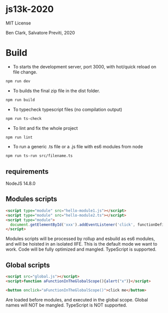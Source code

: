 # js13k-2020

MIT License

Ben Clark, Salvatore Previti, 2020

# Build

- To starts the development server, port 3000, with hot/quick reload on file change.

```sh
npm run dev
```

- To builds the final zip file in the dist folder.

```sh
npm run build
```

- To typecheck typescript files (no compilation output)

```sh
npm run ts-check
```

- To lint and fix the whole project

```sh
npm run lint
```

- To run a generic .ts file or a .js file with es6 modules from node

```sh
npm run ts-run src/filename.ts
```

## requirements

NodeJS 14.8.0

## Modules scripts

```html
<script type="module" src="hello-module1.js"></script>
<script type="module" src="hello-module2.ts"></script>
<script type="module">
  document.getElementById('xxx').addEventListener('click', functionDefinedInModule1)
</script>
```

Modules scripts will be processed by rollup and esbuild as es6 modules, and will be hoisted in an isolated IIFE.
This is the default mode we want to work.
Code will be fully optimized and mangled.
TypeScript is supported.

## Global scripts

```html
<script src="global.js"></script>
<script>function aFunctionInTheGlobalScope(){alert("x")}</script>

<button onclick="aFunctionInTheGlobalScope()">click me</buttom>
```

Are loaded before modules, and executed in the global scope.
Global names will NOT be mangled.
TypeScript is NOT supported.
